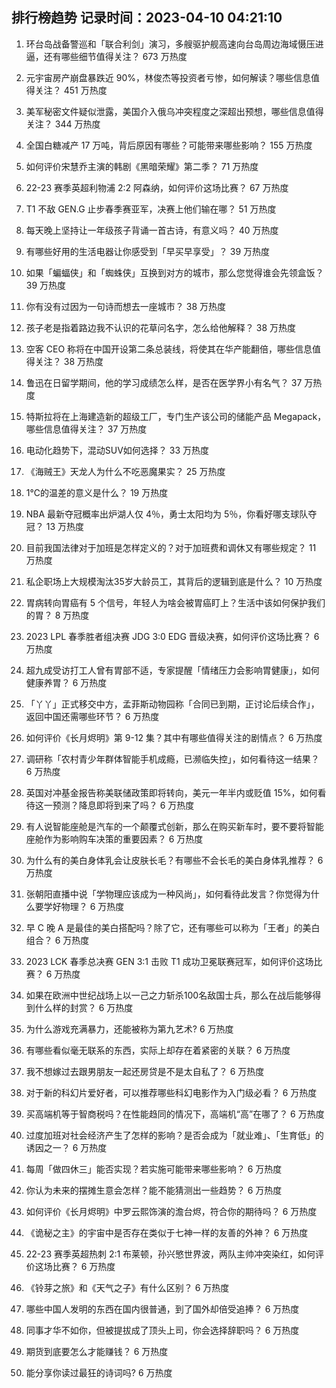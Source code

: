 
## 排行榜趋势 记录时间：2023-04-10 04:21:10
  
  1. 环台岛战备警巡和「联合利剑」演习，多艘驱护舰高速向台岛周边海域慑压进逼，还有哪些细节值得关注？ 673 万热度
    
  2. 元宇宙房产崩盘暴跌近 90%，林俊杰等投资者亏惨，如何解读？哪些信息值得关注？ 451 万热度
    
  3. 美军秘密文件疑似泄露，美国介入俄乌冲突程度之深超出预想，哪些信息值得关注？ 344 万热度
    
  4. 全国白糖减产 17 万吨，背后原因有哪些？可能带来哪些影响？ 155 万热度
    
  5. 如何评价宋慧乔主演的韩剧《黑暗荣耀》第二季？ 71 万热度
    
  6. 22-23 赛季英超利物浦 2:2 阿森纳，如何评价这场比赛？ 67 万热度
    
  7. T1 不敌 GEN.G 止步春季赛亚军，决赛上他们输在哪？ 51 万热度
    
  8. 每天晚上坚持让一年级孩子背诵一首古诗，有意义吗？ 40 万热度
    
  9. 有哪些好用的生活电器让你感受到「早买早享受」？ 39 万热度
    
  10. 如果「蝙蝠侠」和「蜘蛛侠」互换到对方的城市，那么您觉得谁会先领盒饭？ 39 万热度
    
  11. 你有没有过因为一句诗而想去一座城市？ 38 万热度
    
  12. 孩子老是指着路边我不认识的花草问名字，怎么给他解释？ 38 万热度
    
  13. 空客 CEO 称将在中国开设第二条总装线，将使其在华产能翻倍，哪些信息值得关注？ 38 万热度
    
  14. 鲁迅在日留学期间，他的学习成绩怎么样，是否在医学界小有名气？ 37 万热度
    
  15. 特斯拉将在上海建造新的超级工厂，专门生产该公司的储能产品 Megapack，哪些信息值得关注？ 37 万热度
    
  16. 电动化趋势下，混动SUV如何选择？ 33 万热度
    
  17. 《海贼王》天龙人为什么不吃恶魔果实？ 25 万热度
    
  18. 1℃的温差的意义是什么？ 19 万热度
    
  19. NBA 最新夺冠概率出炉湖人仅 4％，勇士太阳均为 5％，你看好哪支球队夺冠？ 13 万热度
    
  20. 目前我国法律对于加班是怎样定义的？对于加班费和调休又有哪些规定？ 11 万热度
    
  21. 私企职场上大规模淘汰35岁大龄员工，其背后的逻辑到底是什么？ 10 万热度
    
  22. 胃病转向胃癌有 5 个信号，年轻人为啥会被胃癌盯上？生活中该如何保护我们的胃？ 8 万热度
    
  23. 2023 LPL 春季胜者组决赛 JDG 3:0 EDG 晋级决赛，如何评价这场比赛？ 6 万热度
    
  24. 超九成受访打工人曾有胃部不适，专家提醒「情绪压力会影响胃健康」，如何健康养胃？ 6 万热度
    
  25. 「丫丫」正式移交中方，孟菲斯动物园称「合同已到期，正讨论后续合作」，返回中国还需哪些环节？ 6 万热度
    
  26. 如何评价《长月烬明》第 9-12 集？其中有哪些值得关注的剧情点？ 6 万热度
    
  27. 调研称「农村青少年群体智能手机成瘾，已濒临失控」，如何看待这一结果？ 6 万热度
    
  28. 英国对冲基金报告称美联储政策即将转向，美元一年半内或贬值 15%，如何看待这一预测？降息即将到来了吗？ 6 万热度
    
  29. 有人说智能座舱是汽车的一个颠覆式创新，那么在购买新车时，要不要将智能座舱作为影响购车决策的重要因素？ 6 万热度
    
  30. 为什么有的美白身体乳会让皮肤长毛？有哪些不会长毛的美白身体乳推荐？ 6 万热度
    
  31. 张朝阳直播中说「学物理应该成为一种风尚」，如何看待此发言？你觉得为什么要学好物理？ 6 万热度
    
  32. 早 C 晚 A 是最佳的美白搭配吗？除了它，还有哪些可以称为「王者」的美白组合？ 6 万热度
    
  33. 2023 LCK 春季总决赛 GEN 3:1 击败 T1 成功卫冕联赛冠军，如何评价这场比赛？ 6 万热度
    
  34. 如果在欧洲中世纪战场上以一己之力斩杀100名敌国士兵，那么在战后能够得到什么样的封赏？ 6 万热度
    
  35. 为什么游戏充满暴力，还能被称为第九艺术? 6 万热度
    
  36. 有哪些看似毫无联系的东西，实际上却存在着紧密的关联？ 6 万热度
    
  37. 我不想嫁过去跟男朋友一起还房贷是不是太自私了？ 6 万热度
    
  38. 对于新的科幻片爱好者，可以推荐哪些科幻电影作为入门级必看？ 6 万热度
    
  39. 买高端机等于智商税吗？在性能趋同的情况下，高端机“高”在哪了？ 6 万热度
    
  40. 过度加班对社会经济产生了怎样的影响？是否会成为「就业难」、「生育低」的诱因之一？ 6 万热度
    
  41. 每周「做四休三」能否实现？若实施可能带来哪些影响？ 6 万热度
    
  42. 你认为未来的摆摊生意会怎样？能不能猜测出一些趋势？ 6 万热度
    
  43. 如何评价《长月烬明》中罗云熙饰演的澹台烬，符合你的期待吗？ 6 万热度
    
  44. 《诡秘之主》的宇宙中是否存在类似于七神一样的友善的外神？ 6 万热度
    
  45. 22-23 赛季英超热刺 2:1 布莱顿，孙兴慜世界波，两队主帅冲突染红，如何评价这场比赛？ 6 万热度
    
  46. 《铃芽之旅》和《天气之子》有什么区别？ 6 万热度
    
  47. 哪些中国人发明的东西在国内很普通，到了国外却倍受追捧？ 6 万热度
    
  48. 同事才华不如你，但被提拔成了顶头上司，你会选择辞职吗？ 6 万热度
    
  49. 期货到底要怎么才能赚钱？ 6 万热度
    
  50. 能分享你读过最狂的诗词吗? 6 万热度
    